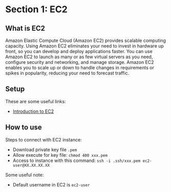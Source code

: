 # Section 1: EC2

## What is EC2

Amazon Elastic Compute Cloud (Amazon EC2) provides scalable computing capacity.
Using Amazon EC2 eliminates your need to invest in hardware up front, so you can develop and deploy applications faster. You can use Amazon EC2 to launch as many or as few virtual servers as you need, configure security and networking, and manage storage. Amazon EC2 enables you to scale up or down to handle changes in requirements or spikes in popularity, reducing your need to forecast traffic.

## Setup

These are some useful links:

- [Introduction to EC2](https://viblo.asia/p/tim-hieu-ve-amazon-ec2-maGK7jRe5j2)

## How to use

Steps to connect with EC2 instance:

- Download private key file `.pem`
- Allow execute for key file: `chmod 400 xxx.pem`
- Access to instance with this command: `ssh -i .ssh/xxx.pem ec2-user@XX.XX.XX.XX`

Some useful note:

- Default username in EC2 is `ec2-user`
